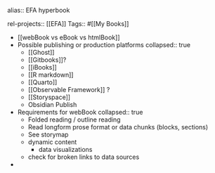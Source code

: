 alias:: EFA hyperbook

rel-projects:: [[EFA]]
Tags:: #[[My Books]]
- [[webBook vs eBook vs htmlBook]]
- Possible publishing or production platforms
  collapsed:: true
	- [[Ghost]]
	- [[Gitbooks]]?
	- [[iBooks]]
	- [[R markdown]]
	- [[Quarto]]
	- [[Observable Framework]] ?
	- [[Storyspace]]
	- Obsidian Publish
- Requirements for webBook
  collapsed:: true
	- Folded reading / outline reading
	- Read longform prose format or data chunks (blocks, sections)
	- See storymap
	- dynamic content
		- data visualizations
	- check for broken links to data sources
-
